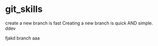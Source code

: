 # git_skills
create a new branch is fast
Creating a new branch is quick AND simple.
ddev

fjakd
branch aaa